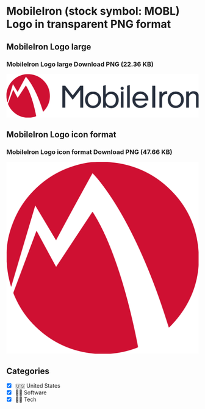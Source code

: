 # MobileIron (stock symbol: MOBL) Logo in transparent PNG format

## MobileIron Logo large

### MobileIron Logo large Download PNG (22.36 KB)

![MobileIron Logo large Download PNG (22.36 KB)](/img/orig/MOBL_BIG-10181035.png)

## MobileIron Logo icon format

### MobileIron Logo icon format Download PNG (47.66 KB)

![MobileIron Logo icon format Download PNG (47.66 KB)](/img/orig/MOBL-d8305300.png)



## Categories
- [x] 🇺🇸 United States
- [x] 👨‍💻 Software
- [x] 👩‍💻 Tech
